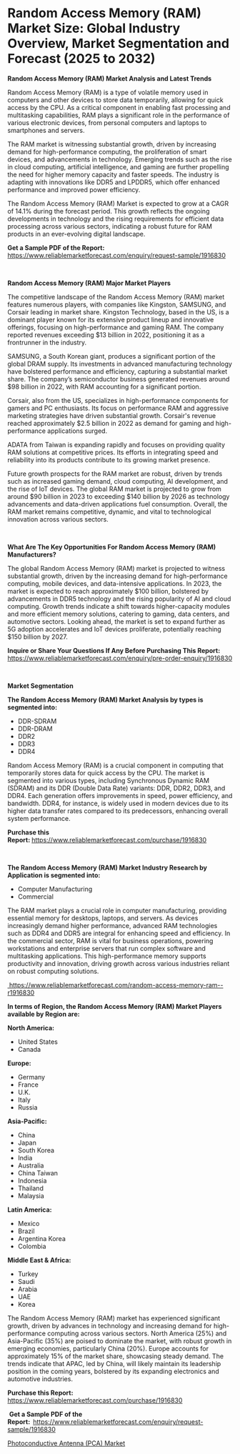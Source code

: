 <p><h1>Random Access Memory (RAM) Market Size: Global Industry Overview, Market Segmentation and Forecast (2025 to 2032)</h1></p><p><strong>Random Access Memory (RAM) Market Analysis and Latest Trends</strong></p>
<p><p>Random Access Memory (RAM) is a type of volatile memory used in computers and other devices to store data temporarily, allowing for quick access by the CPU. As a critical component in enabling fast processing and multitasking capabilities, RAM plays a significant role in the performance of various electronic devices, from personal computers and laptops to smartphones and servers.</p><p>The RAM market is witnessing substantial growth, driven by increasing demand for high-performance computing, the proliferation of smart devices, and advancements in technology. Emerging trends such as the rise in cloud computing, artificial intelligence, and gaming are further propelling the need for higher memory capacity and faster speeds. The industry is adapting with innovations like DDR5 and LPDDR5, which offer enhanced performance and improved power efficiency.</p><p>The Random Access Memory (RAM) Market is expected to grow at a CAGR of 14.1% during the forecast period. This growth reflects the ongoing developments in technology and the rising requirements for efficient data processing across various sectors, indicating a robust future for RAM products in an ever-evolving digital landscape.</p></p>
<p><strong>Get a Sample PDF of the Report:&nbsp;</strong> <a href="https://www.reliablemarketforecast.com/enquiry/request-sample/1916830?utm_campaign=3223&utm_medium=2&utm_source=Github&utm_content=ia&utm_term=07042025&utm_id=random-access-memory-ram">https://www.reliablemarketforecast.com/enquiry/request-sample/1916830</a></p>
<p>&nbsp;</p>
<p><strong>Random Access Memory (RAM) Major Market Players</strong></p>
<p><p>The competitive landscape of the Random Access Memory (RAM) market features numerous players, with companies like Kingston, SAMSUNG, and Corsair leading in market share. Kingston Technology, based in the US, is a dominant player known for its extensive product lineup and innovative offerings, focusing on high-performance and gaming RAM. The company reported revenues exceeding $13 billion in 2022, positioning it as a frontrunner in the industry.</p><p>SAMSUNG, a South Korean giant, produces a significant portion of the global DRAM supply. Its investments in advanced manufacturing technology have bolstered performance and efficiency, capturing a substantial market share. The company’s semiconductor business generated revenues around $98 billion in 2022, with RAM accounting for a significant portion.</p><p>Corsair, also from the US, specializes in high-performance components for gamers and PC enthusiasts. Its focus on performance RAM and aggressive marketing strategies have driven substantial growth. Corsair's revenue reached approximately $2.5 billion in 2022 as demand for gaming and high-performance applications surged.</p><p>ADATA from Taiwan is expanding rapidly and focuses on providing quality RAM solutions at competitive prices. Its efforts in integrating speed and reliability into its products contribute to its growing market presence.</p><p>Future growth prospects for the RAM market are robust, driven by trends such as increased gaming demand, cloud computing, AI development, and the rise of IoT devices. The global RAM market is projected to grow from around $90 billion in 2023 to exceeding $140 billion by 2026 as technology advancements and data-driven applications fuel consumption. Overall, the RAM market remains competitive, dynamic, and vital to technological innovation across various sectors.</p></p>
<p>&nbsp;</p>
<p><strong>What Are The Key Opportunities For Random Access Memory (RAM) Manufacturers?</strong></p>
<p><p>The global Random Access Memory (RAM) market is projected to witness substantial growth, driven by the increasing demand for high-performance computing, mobile devices, and data-intensive applications. In 2023, the market is expected to reach approximately $100 billion, bolstered by advancements in DDR5 technology and the rising popularity of AI and cloud computing. Growth trends indicate a shift towards higher-capacity modules and more efficient memory solutions, catering to gaming, data centers, and automotive sectors. Looking ahead, the market is set to expand further as 5G adoption accelerates and IoT devices proliferate, potentially reaching $150 billion by 2027.</p></p>
<p><strong>Inquire or Share Your Questions If Any Before Purchasing This Report:</strong> <a href="https://www.reliablemarketforecast.com/enquiry/pre-order-enquiry/1916830?utm_campaign=3223&utm_medium=2&utm_source=Github&utm_content=ia&utm_term=07042025&utm_id=random-access-memory-ram">https://www.reliablemarketforecast.com/enquiry/pre-order-enquiry/1916830</a></p>
<p>&nbsp;</p>
<p><strong>Market Segmentation</strong></p>
<p><strong>The Random Access Memory (RAM) Market Analysis by types is segmented into:</strong></p>
<p><ul><li>DDR-SDRAM</li><li>DDR-DRAM</li><li>DDR2</li><li>DDR3</li><li>DDR4</li></ul></p>
<p><p>Random Access Memory (RAM) is a crucial component in computing that temporarily stores data for quick access by the CPU. The market is segmented into various types, including Synchronous Dynamic RAM (SDRAM) and its DDR (Double Data Rate) variants: DDR, DDR2, DDR3, and DDR4. Each generation offers improvements in speed, power efficiency, and bandwidth. DDR4, for instance, is widely used in modern devices due to its higher data transfer rates compared to its predecessors, enhancing overall system performance.</p></p>
<p><strong>Purchase this Report:&nbsp;</strong><a href="https://www.reliablemarketforecast.com/purchase/1916830?utm_campaign=3223&utm_medium=2&utm_source=Github&utm_content=ia&utm_term=07042025&utm_id=random-access-memory-ram">https://www.reliablemarketforecast.com/purchase/1916830</a></p>
<p>&nbsp;</p>
<p><strong>The Random Access Memory (RAM) Market Industry Research by Application is segmented into:</strong></p>
<p><ul><li>Computer Manufacturing</li><li>Commercial</li></ul></p>
<p><p>The RAM market plays a crucial role in computer manufacturing, providing essential memory for desktops, laptops, and servers. As devices increasingly demand higher performance, advanced RAM technologies such as DDR4 and DDR5 are integral for enhancing speed and efficiency. In the commercial sector, RAM is vital for business operations, powering workstations and enterprise servers that run complex software and multitasking applications. This high-performance memory supports productivity and innovation, driving growth across various industries reliant on robust computing solutions.</p></p>
<p><a href="https://www.reliablemarketforecast.com/random-access-memory-ram--r1916830?utm_campaign=3223&utm_medium=2&utm_source=Github&utm_content=ia&utm_term=07042025&utm_id=random-access-memory-ram">&nbsp;https://www.reliablemarketforecast.com/random-access-memory-ram--r1916830</a></p>
<p><strong>In terms of Region, the Random Access Memory (RAM) Market Players available by Region are:</strong></p>
<p>
    <p> <strong> North America: </strong>
        <ul>
            <li>United States</li>
            <li>Canada</li>
        </ul>
        </p> 
    <p> <strong> Europe: </strong>
        <ul>
            <li>Germany</li>
            <li>France</li>
            <li>U.K.</li>
            <li>Italy</li>
            <li>Russia</li>
        </ul>
        </p> 
    <p> <strong> Asia-Pacific: </strong>
        <ul>
            <li>China</li>
            <li>Japan</li>
            <li>South Korea</li>
            <li>India</li>
            <li>Australia</li>
            <li>China Taiwan</li>
            <li>Indonesia</li>
            <li>Thailand</li>
            <li>Malaysia</li>
        </ul>
        </p> 
    <p> <strong> Latin America: </strong>
        <ul>
            <li>Mexico</li>
            <li>Brazil</li>
            <li>Argentina Korea</li>
            <li>Colombia</li>
        </ul>
        </p> 
    <p> <strong> Middle East & Africa: </strong>
        <ul>
            <li>Turkey</li>
            <li>Saudi</li>
            <li>Arabia</li>
            <li>UAE</li>
            <li>Korea</li>
        </ul>
    </p>
    </p>
<p><p>The Random Access Memory (RAM) market has experienced significant growth, driven by advances in technology and increasing demand for high-performance computing across various sectors. North America (25%) and Asia-Pacific (35%) are poised to dominate the market, with robust growth in emerging economies, particularly China (20%). Europe accounts for approximately 15% of the market share, showcasing steady demand. The trends indicate that APAC, led by China, will likely maintain its leadership position in the coming years, bolstered by its expanding electronics and automotive industries.</p></p>
<p><strong>Purchase this Report: </strong><a href="https://www.reliablemarketforecast.com/purchase/1916830?utm_campaign=3223&utm_medium=2&utm_source=Github&utm_content=ia&utm_term=07042025&utm_id=random-access-memory-ram">https://www.reliablemarketforecast.com/purchase/1916830</a></p>
<p>&nbsp;<strong>Get a Sample PDF of the Report:&nbsp;&nbsp;</strong><a href="https://www.reliablemarketforecast.com/enquiry/request-sample/1916830?utm_campaign=3223&utm_medium=2&utm_source=Github&utm_content=ia&utm_term=07042025&utm_id=random-access-memory-ram">https://www.reliablemarketforecast.com/enquiry/request-sample/1916830</a></p>
<p><strong></strong></p>
<p><p><a href="https://github.com/lefiobakali/Market-Research-Report-List-1/blob/main/photoconductive-antenna-pca-market.md?utm_campaign=3223&utm_medium=2&utm_source=Github&utm_content=ia&utm_term=07042025&utm_id=random-access-memory-ram">Photoconductive Antenna (PCA) Market</a></p></p>